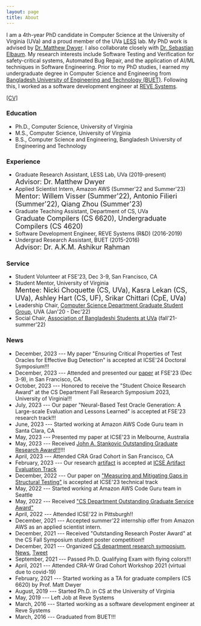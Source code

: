 ```yaml
---
layout: page
title: About
---
```


I am a 4th-year PhD candidate in Computer Science at the University of Virginia (UVa) and a proud member of the UVa [LESS](https://less-lab-uva.github.io/) lab. My PhD work is advised by [Dr. Matthew Dwyer](https://matthewbdwyer.github.io/). I also collaborate closely with [Dr. Sebastian Elbaum](https://en.wikipedia.org/wiki/Sebastian_Elbaum). My research interests include Software Testing and Verification for safety-critical systems, Automated Bug Repair, and the application of AI/ML techniques in Software Engineering. Prior to my PhD studies, I earned my undergraduate degree in Computer Science and Engineering from [Bangladesh University of Engineering and Technology (BUET)](https://eee.buet.ac.bd/). Following this, I worked as a software development engineer at [REVE Systems](https://www.revesoft.com).

[\[CV\]]({{'/'|relative_url}}assets/CV/CV.pdf)


### Education

* Ph.D., Computer Science, University of Virginia
* M.S., Computer Science, University of Virginia
* B.S., Computer Science and Engineering, Bangladesh University of Engineering and Technology


### Experience

* Graduate Research Assistant, LESS Lab, UVa (2019-present) <br />
  <font size = 4 > Advisor: Dr. Matthew Dwyer</font>
* Applied Scientist Intern, Amazon AWS (Summer'22 and Summer'23)  <br />
  <font size = 4 > Mentor: Willem Visser (Summer'22), Antonio Filieri (Summer'22), Qiang Zhou (Summer'23) </font>
* Graduate Teaching Assistant, Department of CS, UVa <br />
  <font size = 4 ><a href="https://matthewbdwyer.github.io/6620/" style="text-decoration: none">Graduate Compilers (CS 6620)</a>, <a href="https://matthewbdwyer.github.io/4620/" style="text-decoration: none">Undergraduate Compilers (CS 4620) </a></font>
* Software Development Engineer, REVE Systems (R&D) (2016-2019)
* Undergrad Research Assistant, BUET (2015-2016) <br />
  <font size = 4 ><a href="https://cse.buet.ac.bd/faculty/facdetail.php?id=ashikurrahman" style="text-decoration: none">Advisor: Dr. A.K.M. Ashikur Rahman</a></font>
  
  
### Service

* Student Volunteer at FSE'23, Dec 3-9, San Francisco, CA
* Student Mentor, University of Virginia <br />
  <font size="4">Mentee: Nicki Choquette (CS, UVa), Kasra Lekan (CS, UVa), <a href="https://ashleybhart.com/resume/" style="text-decoration: none">Ashley Hart (CS, UF)</a>, <a href="https://www.linkedin.com/in/srikarchittari" style="text-decoration: none">Srikar Chittari (CpE, UVa)</a></font>
* Leadership Chair, [Computer Science Department Graduate Student Group](https://csgsg.org/), UVA (Jan'20 - Dec'22)
* Social Chair, [Association of Bangladeshi Students at UVa](https://www.facebook.com/abs.atuva/) (fall'21-summer'22)



### News

* December, 2023 --- My paper "Ensuring Critical Properties of Test Oracles for Effective Bug Detection" is accepted at ICSE'24 Doctoral Symposium!!!
* December, 2023 --- Attended and presented our [paper](https://dl.acm.org/doi/pdf/10.1145/3611643.3616265) at FSE'23 (Dec 3-9), in San Francisco, CA.
* October, 2023 --- Honored to receive the "Student Choice Research Award" at the CS Department Fall Research Symposium 2023, University of Virginia!!!
* July, 2023 --- Our paper "Neural-Based Test Oracle Generation: A Large-scale Evaluation and Lessons Learned" is accepted at FSE'23 research track!!! 
* June, 2023 --- Started working at Amazon AWS Code Guru team in Santa Clara, CA
* May, 2023 --- Presented my paper at ICSE'23 in Melbourne, Australia
* May, 2023 --- Received [John A. Stankovic Outstanding Graduate Research Award!!!](https://engineering.virginia.edu/cs-department-end-year-award-recipients-2022-2023)!!!
* April, 2023 --- Attended CRA Grad Cohort in San Francisco, CA
* February, 2023 --- Our research [artifact](https://github.com/soneyahossain/hcc-gap-recommender) is accepted at [ICSE Artifact Evaluation Track](https://conf.researchr.org/details/icse-2023/icse-2023-artifact-evaluation/5/Artifact-Measuring-and-Mitigating-Gaps-in-Structural-Testing)
* December, 2022 --- Our paper on [\"Measuring and Mitigating Gaps in Structural Testing\"](https://doi.org/10.6084/m9.figshare.21932058.v5) is accepted at ICSE'23 technical track
* May, 2022 --- Started working at Amazon AWS Code Guru team in Seattle
* May, 2022 --- Received [\"CS Department Outstanding Graduate Service Award\"](https://engineering.virginia.edu/2021-2022-cs-department-end-year-awards)
* April, 2022 --- Attended ICSE'22 in Pittsburgh!!
* December, 2021 --- Accepted summer’22 internship offer from Amazon AWS as an applied scientist intern.
* December, 2021 --- Received "Outstanding Research Poster Award" at the CS Fall Symposium student poster competition!!
* December, 2021 --- Organized [CS department research symposium](https://engineering.virginia.edu/events/2021-fall-cs-research-symposium), [News](https://engineering.virginia.edu/computer-science-graduate-student-group-research-symposium?fbclid=IwAR2r1lHuVFwesevFrsCqezybDSU_u3Fc-vWky6TYbQ4Jepo-gfibiRzgbMc), [Tweet](https://twitter.com/CS_UVA/status/1471529342912155650?s=20&t=YbVecueDVPOLsdDaw0sBfQ) 
* September, 2021 --- Passed Ph.D. Qualifying Exam with flying colors!!!
* April, 2021 --- Attended CRA-W Grad Cohort Workshop 2021 (virtual due to covid-19)
* February, 2021 --- Started working as a TA for graduate compilers (CS 6620) by Prof. Matt Dwyer
* August, 2019 --- Started Ph.D. in CS at the University of Virginia
* May, 2019 --- Left Job at Reve Systems
* March, 2016 --- Started working as a software development engineer at Reve Systems
* March, 2016 --- Graduated from BUET!!!




